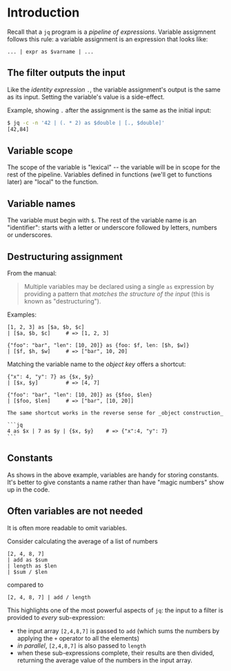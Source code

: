 # Introduction

Recall that a `jq` program is a _pipeline of expressions_.
Variable assigmnent follows this rule: a variable assignment is an expression that looks like:

```jq
... | expr as $varname | ...
```

## The filter outputs the input

Like the _identity expression_ `.`, the variable assignment's output is the same as its input.
Setting the variable's value is a side-effect.

Example, showing `.` after the assignment is the same as the initial input:

```sh
$ jq -c -n '42 | (. * 2) as $double | [., $double]'
[42,84]
```

## Variable scope

The scope of the variable is "lexical" -- the variable will be in scope for the rest of the pipeline.
Variables defined in functions (we'll get to functions later) are "local" to the function.

## Variable names

The variable must begin with `$`.
The rest of the variable name is an "identifier": starts with a letter or underscore followed by letters, numbers or underscores.

## Destructuring assignment

From the manual:

> Multiple variables may be declared using a single `as` expression by providing a pattern that _matches the structure of the input_ (this is known as "destructuring").

Examples:

```jq
[1, 2, 3] as [$a, $b, $c]
| [$a, $b, $c]     # => [1, 2, 3]
```

```jq
{"foo": "bar", "len": [10, 20]} as {foo: $f, len: [$h, $w]}
| [$f, $h, $w]     # => ["bar", 10, 20]
```

Matching the variable name to the _object key_ offers a shortcut:

```jq
{"x": 4, "y": 7} as {$x, $y}
| [$x, $y]         # => [4, 7]
```

```jq
{"foo": "bar", "len": [10, 20]} as {$foo, $len}
| [$foo, $len]     # => ["bar", [10, 20]]
```

~~~~exercism/note
The same shortcut works in the reverse sense for _object construction_

```jq
4 as $x | 7 as $y | {$x, $y}    # => {"x":4, "y": 7}
```
~~~~

## Constants

As shows in the above example, variables are handy for storing constants.
It's better to give constants a name rather than have "magic numbers" show up in the code.

## Often variables are not needed

It is often more readable to omit variables.

Consider calculating the average of a list of numbers

```jq
[2, 4, 8, 7]
| add as $sum
| length as $len
| $sum / $len
```

compared to

```jq
[2, 4, 8, 7] | add / length
```

This highlights one of the most powerful aspects of `jq`: the input to a filter is provided to _every_ sub-expression:

- the input array `[2,4,8,7]` is passed to `add` (which sums the numbers by applying the `+` operator to all the elements)
- _in parallel_, `[2,4,8,7]` is also passed to `length`
- when these sub-expressions complete, their results are then divided, returning the average value of the numbers in the input array.
